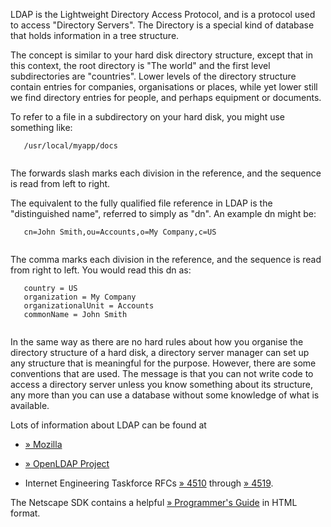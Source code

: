 LDAP is the Lightweight Directory Access Protocol, and is a protocol
used to access "Directory Servers". The Directory is a special kind of
database that holds information in a tree structure.

The concept is similar to your hard disk directory structure, except
that in this context, the root directory is "The world" and the first
level subdirectories are "countries". Lower levels of the directory
structure contain entries for companies, organisations or places, while
yet lower still we find directory entries for people, and perhaps
equipment or documents.

To refer to a file in a subdirectory on your hard disk, you might use
something like:

``` literallayout
   /usr/local/myapp/docs
  
```

The forwards slash marks each division in the reference, and the
sequence is read from left to right.

The equivalent to the fully qualified file reference in LDAP is the
"distinguished name", referred to simply as "dn". An example dn might
be:

``` literallayout
   cn=John Smith,ou=Accounts,o=My Company,c=US
  
```

The comma marks each division in the reference, and the sequence is read
from right to left. You would read this dn as:

``` literallayout
   country = US
   organization = My Company
   organizationalUnit = Accounts
   commonName = John Smith
  
```

In the same way as there are no hard rules about how you organise the
directory structure of a hard disk, a directory server manager can set
up any structure that is meaningful for the purpose. However, there are
some conventions that are used. The message is that you can not write
code to access a directory server unless you know something about its
structure, any more than you can use a database without some knowledge
of what is available.

Lots of information about LDAP can be found at

-   <a href="https://wiki.mozilla.org/Directory" class="link external">» Mozilla</a>

-   <a href="http://www.openldap.org/" class="link external">» OpenLDAP Project</a>

-   Internet Engineering Taskforce RFCs
    <a href="http://www.faqs.org/rfcs/rfcrfc4510" class="link external">» 4510</a>
    through
    <a href="http://www.faqs.org/rfcs/rfcrfc4519" class="link external">» 4519</a>.

The Netscape SDK contains a helpful
<a href="https://wiki.mozilla.org/Mozilla_LDAP_SDK_Programmer%27s_Guide" class="link external">» Programmer's Guide</a>
in HTML format.
